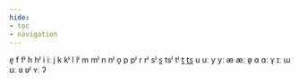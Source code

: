 ```yaml
---
hide:
- toc
- navigation
---
```

e̞
f
fʲ
h
hʲ
i
iː
j
k
kʲ
l
lʲ
m
mʲ
n
nʲ
o̞
p
pʲ
r
rʲ
sʲ
s̪
tsʲ
tʲ
t̪
t̪s̪
u
uː
y
yː
æ
æː
ø̞
ɑ
ɑː
ɤ̞
ɪː
ɯ
ʊː
ʋ
ʋʲ
ʏː
ʔ
